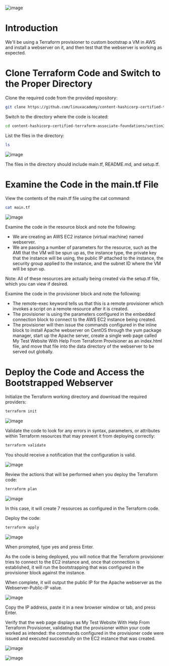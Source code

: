![image](https://user-images.githubusercontent.com/44756128/116884031-e1ddb600-abeb-11eb-8c5c-d406ead1ee20.png)

# Introduction
We'll be using a Terraform provisioner to custom bootstrap a VM in AWS and install a webserver on it, and then test that the webserver is working as expected.

# Clone Terraform Code and Switch to the Proper Directory
Clone the required code from the provided repository:
```sh
git clone https://github.com/linuxacademy/content-hashicorp-certified-terraform-associate-foundations.git
```

Switch to the directory where the code is located:
```sh
cd content-hashicorp-certified-terraform-associate-foundations/section3-hol2/
```

List the files in the directory:
```sh
ls
```

![image](https://user-images.githubusercontent.com/44756128/116884908-e787cb80-abec-11eb-98ce-7e6e77f446b5.png)

The files in the directory should include main.tf, README.md, and setup.tf.

# Examine the Code in the main.tf File
View the contents of the main.tf file using the cat command:
```sh
cat main.tf
```

![image](https://user-images.githubusercontent.com/44756128/116885182-37669280-abed-11eb-8be2-56d92f272400.png)

Examine the code in the resource block and note the following:
  - We are creating an AWS EC2 instance (virtual machine) named webserver.
  - We are passing a number of parameters for the resource, such as the AMI that the VM will be spun up as, the instance type, the private key that the instance will be using, the public IP attached to the instance, the security group applied to the instance, and the subnet ID where the VM will be spun up.

Note: All of these resources are actually being created via the setup.tf file, which you can view if desired.

Examine the code in the provisioner block and note the following:
  - The remote-exec keyword tells us that this is a remote provisioner which invokes a script on a remote resource after it is created.
  - The provisioner is using the parameters configured in the embedded connection block to connect to the AWS EC2 instance being created.
  - The provisioner will then issue the commands configured in the inline block to install Apache webserver on CentOS through the yum package manager, start up the Apache server, create a single web page called My Test Website With Help From Terraform Provisioner as an index.html file, and move that file into the data directory of the webserver to be served out globally.

# Deploy the Code and Access the Bootstrapped Webserver
Initialize the Terraform working directory and download the required providers:
```sh
terraform init
```

![image](https://user-images.githubusercontent.com/44756128/116885460-86142c80-abed-11eb-9bef-0f82637bec9a.png)

Validate the code to look for any errors in syntax, parameters, or attributes within Terraform resources that may prevent it from deploying correctly:
```sh
terraform validate
```

You should receive a notification that the configuration is valid.

![image](https://user-images.githubusercontent.com/44756128/116885569-a348fb00-abed-11eb-86b7-691b86a1d111.png)

Review the actions that will be performed when you deploy the Terraform code:
```sh
terraform plan
```

![image](https://user-images.githubusercontent.com/44756128/116885606-acd26300-abed-11eb-886c-b34dbe062d39.png)

In this case, it will create 7 resources as configured in the Terraform code.

Deploy the code:
```sh
terraform apply
```

![image](https://user-images.githubusercontent.com/44756128/116885772-e1461f00-abed-11eb-994f-2d53410b00c9.png)

When prompted, type yes and press Enter.

As the code is being deployed, you will notice that the Terraform provisioner tries to connect to the EC2 instance and, once that connection is established, it will run the bootstrapping that was configured in the provisioner block against the instance.

When complete, it will output the public IP for the Apache webserver as the Webserver-Public-IP value.

![image](https://user-images.githubusercontent.com/44756128/116885825-edca7780-abed-11eb-8984-c772883bd2e2.png)

Copy the IP address, paste it in a new browser window or tab, and press Enter.

Verify that the web page displays as My Test Website With Help From Terraform Provisioner, validating that the provisioner within your code worked as intended: the commands configured in the provisioner code were issued and executed successfully on the EC2 instance that was created.

![image](https://user-images.githubusercontent.com/44756128/116885871-00dd4780-abee-11eb-9a3d-128e2cae36d9.png)

![image](https://user-images.githubusercontent.com/44756128/116885910-10f52700-abee-11eb-9104-9cb6374d08bc.png)

